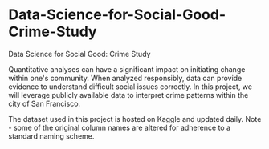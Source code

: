 # Data-Science-for-Social-Good-Crime-Study
Data Science for Social Good: Crime Study


Quantitative analyses can have a significant impact on initiating change within one's community.
When analyzed responsibly, data can provide evidence to understand difficult social issues correctly. 
In this project, we will leverage publicly available data to interpret crime patterns within the city of San Francisco.

The dataset used in this project is hosted on Kaggle and updated daily. 
Note - some of the original column names are altered for adherence to a standard naming scheme.
